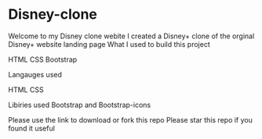 # Disney-clone
Welcome to my Disney clone webite
I created a Disney+ clone of the orginal Disney+ website landing page 
What I used to build this project 

HTML 
CSS
Bootstrap



Langauges used 

HTML
CSS

Libiries used 
Bootstrap and Bootstrap-icons

Please use the link to download or fork this repo 
Please star this repo if you found it useful
